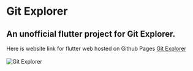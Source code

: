 # Git Explorer

## An unofficial flutter project for Git Explorer.<br />
Here is website link for flutter web hosted on Github Pages [Git Explorer](https://vinodios.github.io/gitexplorer/#/)<br /><br />
![Git Explorer](https://user-images.githubusercontent.com/30258541/190189408-feefcd14-1d72-4268-93e3-f978d3418951.png)
